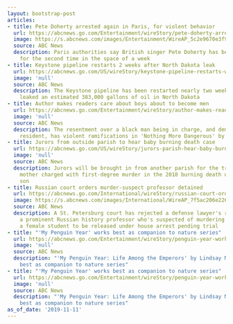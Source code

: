 ```yaml
---
layout: bootstrap-post
articles:
- title: Pete Doherty arrested again in Paris, for violent behavior
  url: https://abcnews.go.com/Entertainment/wireStory/pete-doherty-arrested-paris-violent-behavior-66910968
  image: https://s.abcnews.com/images/Entertainment/WireAP_5c2e9670e3f9402ca0ba4208f44b3914_16x9_992.jpg
  source: ABC News
  description: Paris authorities say British singer Pete Doherty has been arrested
    for the second time in the space of a week
- title: Keystone pipeline restarts 2 weeks after North Dakota leak
  url: https://abcnews.go.com/US/wireStory/keystone-pipeline-restarts-weeks-north-dakota-leak-66911026
  image: 'null'
  source: ABC News
  description: The Keystone pipeline has been restarted nearly two weeks after it
    leaked an estimated 383,000 gallons of oil in North Dakota
- title: Author makes readers care about boys about to become men
  url: https://abcnews.go.com/Entertainment/wireStory/author-makes-readers-care-boys-men-66910967
  image: 'null'
  source: ABC News
  description: The resentment over a black man being in charge, and demoting a local
    resident, has violent ramifications in 'Nothing More Dangerous' by Allen Eskens
- title: Jurors from outside parish to hear baby burning death case
  url: https://abcnews.go.com/US/wireStory/jurors-parish-hear-baby-burning-death-case-66910925
  image: 'null'
  source: ABC News
  description: Jurors will be brought in from another parish for the trial of a Louisiana
    mother charged with first-degree murder in the 2018 burning death of her 6-month-old
    son
- title: Russian court orders murder-suspect professor detained
  url: https://abcnews.go.com/International/wireStory/russian-court-orders-murder-suspect-professor-detained-66910923
  image: https://s.abcnews.com/images/International/WireAP_7f5ac206e22644ed9819a36431d721d5_16x9_992.jpg
  source: ABC News
  description: A St. Petersburg court has rejected a defense lawyer's request for
    a prominent Russian history professor who's suspected of murdering and dismembering
    a female student to be released under house arrest pending trial
- title: "'My Penguin Year' works best as companion to nature series"
  url: https://abcnews.go.com/Entertainment/wireStory/penguin-year-works-best-companion-nature-series-66910740
  image: 'null'
  source: ABC News
  description: "'My Penguin Year: Life Among the Emperors' by Lindsay McCrae works
    best as companion to nature series"
- title: "'My Penguin Year' works best as companion to nature series"
  url: https://abcnews.go.com/Entertainment/wireStory/penguin-year-works-best-companion-nature-series-66910739
  image: 'null'
  source: ABC News
  description: "'My Penguin Year: Life Among the Emperors' by Lindsay McCrae works
    best as companion to nature series"
as_of_date: '2019-11-11'
---
```


